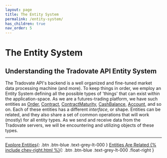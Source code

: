 ```yaml
---
layout: page
title: The Entity System
permalink: /entity-system/
has_children: true
nav_order: 5
---
```


# The Entity System
## Understanding the Tradovate API Entity System
The Tradovate API's backend is a well organized and fine-tuned market data processing machine (and more). To keep things in order, we employ an Entity System defining all the possible types of 'things' that can exist within the application-space. As we are a futures-trading platform, we have such entities as [Order]({{site.baseurl}}/entity-system/entity-index/Order), [Contract]({{site.baseurl}}/entity-system/entity-index/Contract), [ContractMaturity]({{site.baseurl}}/entity-system/entity-index/ContractMaturity), [CashBalance]({{site.baseurl}}/entity-system/entity-index/CashBalance), [Account]({{site.baseurl}}/entity-system/entity-index/Account), and so on. Each of these entities has a different *interface*, or shape. Entities can be related, and they also share a set of common operations that will work (mostly) for all entity types. As we send and receive data from the Tradovate servers, we will be encountering and utilizing objects of these types.

---

[Explore Entities]({{site.baseurl}}/entity-system/index){: .btn .btn-blue .text-grey-lt-000 }
[Entities Are Related {% include chev-right.html %}]({{site.baseurl}}/entity-system/entities-are-related){: .btn .btn-blue .text-grey-lt-000 .float-right }